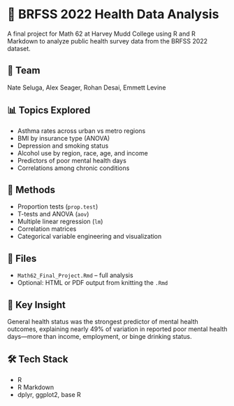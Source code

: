 # 🧠 BRFSS 2022 Health Data Analysis

A final project for Math 62 at Harvey Mudd College using R and R Markdown to analyze public health survey data from the BRFSS 2022 dataset.

## 👥 Team
Nate Seluga, Alex Seager, Rohan Desai, Emmett Levine

## 📊 Topics Explored
- Asthma rates across urban vs metro regions
- BMI by insurance type (ANOVA)
- Depression and smoking status
- Alcohol use by region, race, age, and income
- Predictors of poor mental health days
- Correlations among chronic conditions

## 🧪 Methods
- Proportion tests (`prop.test`)
- T-tests and ANOVA (`aov`)
- Multiple linear regression (`lm`)
- Correlation matrices
- Categorical variable engineering and visualization

## 📁 Files
- `Math62_Final_Project.Rmd` – full analysis
- Optional: HTML or PDF output from knitting the `.Rmd`

## 🧠 Key Insight
General health status was the strongest predictor of mental health outcomes, explaining nearly 49% of variation in reported poor mental health days—more than income, employment, or binge drinking status.

## 🛠 Tech Stack
- R
- R Markdown
- dplyr, ggplot2, base R
